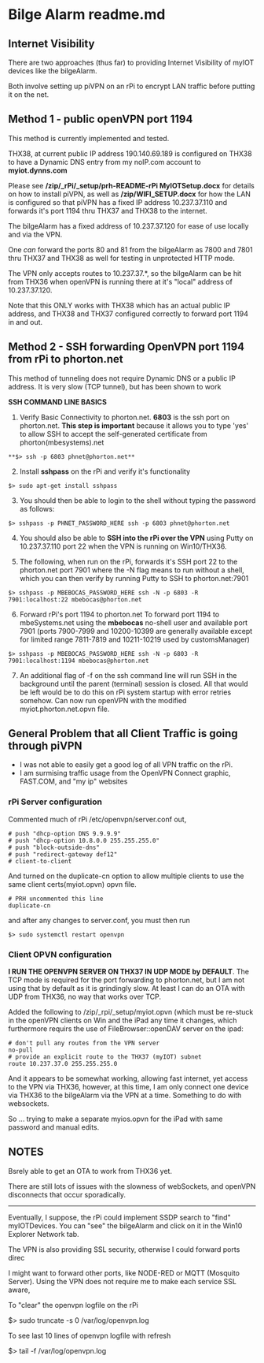 # Bilge Alarm readme.md

## Internet Visibility

There are two approaches (thus far) to providing Internet Visibility of myIOT devices like the bilgeAlarm.

Both involve setting up piVPN on an rPi to encrypt LAN traffic before putting it on the net.


## Method 1 - public openVPN port 1194

This method is currently implemented and tested.

THX38, at current public IP address 190.140.69.189 is configured on THX38 to have a Dynamic DNS
entry from my noIP.com account to **myiot.dynns.com**

Please see **/zip/_rPi/_setup/prh-README-rPi MyIOTSetup.docx** for details on how to install piVPN, as well
as **/zip/WIFI_SETUP.docx** for how the LAN is configured so that piVPN has a fixed IP address 10.237.37.110
and forwards it's port 1194 thru THX37 and THX38 to the internet.

The bilgeAlarm has a fixed address of 10.237.37.120 for ease of use locally and via the VPN.

One *can* forward the ports 80 and 81 from the bilgeAlarm as 7800 and 7801 thru THX37 and THX38
as well for testing in unprotected HTTP mode.

The VPN only accepts routes to 10.237.37.*, so the bilgeAlarm can be hit from THX36 when
openVPN is running there at it's "local" address of 10.237.37.120.

Note that this ONLY works with THX38 which has an actual public IP address, and
THX38 and THX37 configured correctly to forward port 1194 in and out.


## Method 2 - SSH forwarding OpenVPN port 1194 from rPi to phorton.net

This method of tunneling does not require Dynamic DNS or a public IP address.
It is very slow (TCP tunnel), but has been shown to work

**SSH COMMAND LINE BASICS**

1. Verify Basic Connectivity to phorton.net. **6803** is the ssh port on phorton.net.
**This step is important** because it allows you to type 'yes' to allow
SSH to accept the self-generated certificate from phorton(mbesystems).net

```
**$> ssh -p 6803 phnet@phorton.net**
```




2. Install **sshpass** on the rPi and verify it's functionality

```
$> sudo apt-get install sshpass
```

3. You should then be able to login to the shell without typing the password
as follows:

```
$> sshpass -p PHNET_PASSWORD_HERE ssh -p 6803 phnet@phorton.net
```

4. You should also be able to **SSH into the rPi over the VPN**
using Putty on 10.237.37.110 port 22 when the VPN is running
on Win10/THX36.

5. The following, when run on the rPi, forwards it's SSH port 22 to
the phorton.net port 7901 where the -N flag means to run without a shell,
which you can then verify by running Putty to SSH to phorton.net:7901

```
$> sshpass -p MBEBOCAS_PASSWORD_HERE ssh -N -p 6803 -R 7901:localhost:22 mbebocas@phorton.net
```


6. Forward rPi's port 1194 to phorton.net
To forward port 1194 to mbeSystems.net using the **mbebocas** no-shell user
and available port 7901  (ports 7900-7999 and 10200-10399 are generally available
except for limited range 7811-7819 and 10211-10219 used by customsManager)

```
$> sshpass -p MBEBOCAS_PASSWORD_HERE ssh -N -p 6803 -R 7901:localhost:1194 mbebocas@phorton.net
```

7. An additional flag of -f on the ssh command line will run SSH in the background
until the parent (terminal) session is closed.
All that would be left would be to do this on rPi system startup with error retries somehow.
Can now run openVPN with the modified myiot.phorton.net.opvn file.



## General Problem that all Client Traffic is going through piVPN

- I was not able to easily get a good log of all VPN traffic on the rPi.
- I am surmising traffic usage from the OpenVPN Connect graphic, FAST.COM, and "my ip" websites

### rPi Server configuration

Commented much of rPi /etc/openvpn/server.conf out,

```
# push "dhcp-option DNS 9.9.9.9"
# push "dhcp-option 10.8.0.0 255.255.255.0"
# push "block-outside-dns"
# push "redirect-gateway def12"
# client-to-client
```

And turned on the duplicate-cn option to allow multiple
clients to use the same client certs(myiot.opvn) opvn file.

```
# PRH uncommented this line
duplicate-cn
```

and after any changes to server.conf, you must then run

```
$> sudo systemctl restart openvpn
```

### Client OPVN configuration

**I RUN THE OPENVPN SERVER ON THX37 IN UDP MODE by DEFAULT**.  The TCP mode is required for
the port forwarding to phorton.net, but I am not using that by default as it is
grindingly slow.   At least I can do an OTA with UDP from THX36, no way that
works over TCP.


Added the following to /zip/_rpi/_setup/myiot.opvn (which
must be re-stuck in the openVPN clients on Win and the iPad
any time it changes, which furthermore requirs the use of
FileBrowser::openDAV server on the ipad:

```
# don't pull any routes from the VPN server
no-pull
# provide an explicit route to the THX37 (myIOT) subnet
route 10.237.37.0 255.255.255.0
```

And it appears to be somewhat working, allowing fast internet,
yet access to the VPN via THX36, however, at this time, I am
only connect one device via THX36 to the bilgeAlarm via the
VPN at a time.  Something to do with websockets.

So ... trying to make a separate myios.opvn for the iPad
with same password and manual edits.


## NOTES

Bsrely able to get an OTA to work from THX36 yet.

There are still lots of issues with the slowness of webSockets,
and openVPN disconnects that occur sporadically.

-----------

Eventually, I suppose, the rPi could implement SSDP search to "find" myIOTDevices.
You can "see" the bilgeAlarm and click on it in the Win10 Explorer Network tab.

The VPN is also providing SSL security, otherwise I could forward ports direc

I might want to forward other ports, like NODE-RED or MQTT (Mosquito Server).
Using the VPN does not require me to make each service SSL aware,

To "clear" the openvpn logfile on the rPi

$> sudo truncate -s 0 /var/log/openvpn.log

To see last 10 lines of openvpn logfile with refresh

$> tail -f /var/log/openvpn.log
